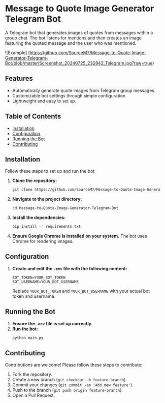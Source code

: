 # Message to Quote Image Generator Telegram Bot

A Telegram bot that generates images of quotes from messages within a group chat. The bot listens for mentions and then creates an image featuring the quoted message and the user who was mentioned.

![Example]
(https://github.com/SourceM7/Message-to-Quote-Image-Generator-Telegram-Bot/blob/master/Screenshot_20240725_232842_Telegram.jpg?raw=true)

## Features

- Automatically generate quote images from Telegram group messages.
- Customizable bot settings through simple configuration.
- Lightweight and easy to set up.

## Table of Contents

- [Installation](#installation)
- [Configuration](#configuration)
- [Running the Bot](#running-the-bot)
- [Contributing](#contributing)

## Installation

Follow these steps to set up and run the bot:

1. **Clone the repository:**
    ```bash
    git clone https://github.com/SourceM7/Message-to-Quote-Image-Generator-Telegram-Bot.git
    ```

2. **Navigate to the project directory:**
    ```bash
    cd Message-to-Quote-Image-Generator-Telegram-Bot
    ```

3. **Install the dependencies:**
    ```bash
    pip install -r requirements.txt
    ```
4. **Ensure Google Chrome is installed on your system.** The bot uses Chrome for rendering images.

## Configuration

1. **Create and edit the `.env` file with the following content:**
    ```plaintext
    BOT_TOKEN=YOUR_BOT_TOKEN
    BOT_USERNAME=YOUR_BOT_USERNAME
    ```
    Replace `YOUR_BOT_TOKEN` and `YOUR_BOT_USERNAME` with your actual bot token and username.

## Running the Bot

1. **Ensure the `.env` file is set up correctly.**
2. **Run the bot:**
    ```bash
    python main.py
    ```

## Contributing

Contributions are welcome! Please follow these steps to contribute:

1. Fork the repository.
2. Create a new branch (`git checkout -b feature-branch`).
3. Commit your changes (`git commit -am 'Add new feature'`).
4. Push to the branch (`git push origin feature-branch`).
5. Open a Pull Request.
